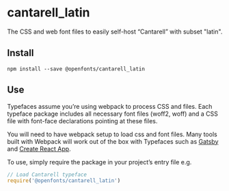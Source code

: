 
# cantarell_latin

The CSS and web font files to easily self-host “Cantarell” with subset "latin".

## Install

`npm install --save @openfonts/cantarell_latin`

## Use

Typefaces assume you’re using webpack to process CSS and files. Each typeface
package includes all necessary font files (woff2, woff) and a CSS file with
font-face declarations pointing at these files.

You will need to have webpack setup to load css and font files. Many tools built
with Webpack will work out of the box with Typefaces such as [Gatsby](https://github.com/gatsbyjs/gatsby)
and [Create React App](https://github.com/facebookincubator/create-react-app).

To use, simply require the package in your project’s entry file e.g.

```javascript
// Load Cantarell typeface
require('@openfonts/cantarell_latin')
```
